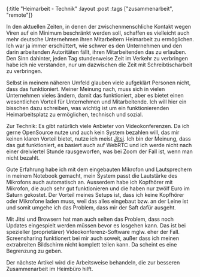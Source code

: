 {:title "Heimarbeit - Technik"
 :layout :post
 :tags  ["zusammenarbeit", "remote"]}

In den aktuellen Zeiten, in denen der zwischenmenschliche Kontakt wegen Viren auf ein Minimum beschränkt werden soll, schaffen es vielleicht auch mehr deutsche Unternehmen ihren Mitarbeitern Heimarbeit zu ermöglichen. Ich war ja immer erschüttert, wie schwer es den Unternehmen und den darin arbeitenden Autoritäten fällt, ihren Mitarbeitenden das zu erlauben. Den Sinn dahinter, jeden Tag stundenweise Zeit im Verkehr zu verbringen habe ich nie verstanden, nur um dazwischen die Zeit mit Schreibtischarbeit zu verbringen.

Selbst in meinem näheren Umfeld glauben viele aufgeklärt Personen nicht, dass das funktioniert. Meiner Meinung nach, muss sich in vielen Unternehmen vieles ändern, damit das funktioniert, aber es bietet einen wesentlichen Vorteil für Unternehmen und Mitarbeitende. Ich will hier ein bisschen dazu schreiben, was wichtig ist um ein funktionierenden Heimarbeitsplatz zu ermöglichen, technisch und sozial.

Zur Technik: Es gibt natürlich viele Anbieter von Videokonferenzen. Da ich gerne OpenSource nutze und auch kein System bezahlen will, das mir keinen klaren Vorteil bietet, nutze ich meist [Jitsi](https://meet.jit.si/). Ich bin der Meinung, dass das gut funktioniert, es basiert auch auf WebRTC und ich werde nicht nach einer dreiviertel Stunde rausgeworfen, was bei Zoom der Fall ist, wenn man nicht bezahlt.

Gute Erfahrung habe ich mit dem eingebauten Mikrofon und Lautsprechern in meinem Notebook gemacht, mein System passt die Lautstärke des Mikrofons auch automatisch an. Ausserdem habe ich Kopfhörer mit Mikrofon, die auch sehr gut funktionieren und die haben nur zwölf Euro im Saturn gekostet. Der Vorteil meines Setups ist, dass ich keine Kopfhörer oder Mikrofone laden muss, weil das alles eingebaut bzw. an der Leine ist und somit umgehe ich das Problem, dass mir der Saft dafür ausgeht.

Mit Jitsi und Browsern hat man auch selten das Problem, dass noch Updates eingespielt werden müssen bevor es losgehen kann. Das ist bei spezieller (proprietärer) Videokonferenz-Software mglw. eher der Fall. Screensharing funktionert bei mir auch soweit, außer dass ich meinen extrabreiten Bildschirm nicht komplett teilen kann. Da scheint es eine Begrenzung zu geben.

Der nächste Artikel wird die Arbeitsweise behandeln, die zur besseren Zusammenarbeit im Heimbüro hilft.
